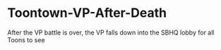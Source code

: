 # Toontown-VP-After-Death
After the VP battle is over, the VP falls down into the SBHQ lobby for all Toons to see
